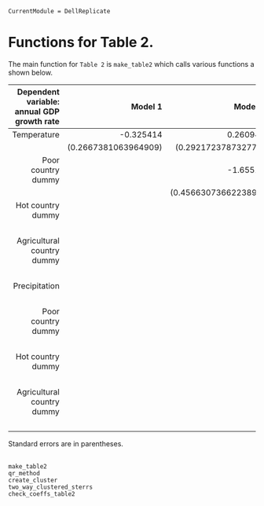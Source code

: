 ```@meta
CurrentModule = DellReplicate
```

# Functions for Table 2.

The main function for `Table 2` is `make_table2` which calls various functions a shown below. 

<table>
  <thead>
    <tr class = "header">
      <th style = "text-align: right;">Dependent variable: annual GDP growth rate</th>
      <th style = "text-align: right;">Model 1</th>
      <th style = "text-align: right;">Model 2</th>
      <th style = "text-align: right;">Model 3</th>
      <th style = "text-align: right;">Model 4</th>
      <th style = "text-align: right;">Model 5</th>
    </tr> 
  </thead>
  <tbody>
    <tr>
      <td style = "text-align: right;">Temperature</td>
      <td style = "text-align: right;">-0.325414</td>
      <td style = "text-align: right;">0.260944</td>
      <td style = "text-align: right;">0.262417</td>
      <td style = "text-align: right;">0.171924</td>
      <td style = "text-align: right;">0.563024</td>
    </tr>
    <tr>
      <td style = "text-align: right;"></td>
      <td style = "text-align: right;">(0.2667381063964909)</td>
      <td style = "text-align: right;">(0.292172378732773)</td>
      <td style = "text-align: right;">(0.29127925123569204)</td>
      <td style = "text-align: right;">(0.27461688629574804)</td>
      <td style = "text-align: right;">(0.29776243180916123)</td>
    </tr>
    <tr>
      <td style = "text-align: right;">Poor country dummy</td>
      <td style = "text-align: right;"></td>
      <td style = "text-align: right;">-1.65515</td>
      <td style = "text-align: right;">-1.60954</td>
      <td style = "text-align: right;">-1.64475</td>
      <td style = "text-align: right;">-1.79081</td>
    </tr>
    <tr>
      <td style = "text-align: right;"></td>
      <td style = "text-align: right;"></td>
      <td style = "text-align: right;">(0.4566307366223894)</td>
      <td style = "text-align: right;">(0.4554073052767715)</td>
      <td style = "text-align: right;">(0.45389741776568265)</td>
      <td style = "text-align: right;">(0.43387893311917186)</td>
    </tr>
    <tr>
      <td style = "text-align: right;">Hot country dummy</td>
      <td style = "text-align: right;"></td>
      <td style = "text-align: right;"></td>
      <td style = "text-align: right;"></td>
      <td style = "text-align: right;">0.2369</td>
      <td style = "text-align: right;"></td>
    </tr>
    <tr>
      <td style = "text-align: right;"></td>
      <td style = "text-align: right;"></td>
      <td style = "text-align: right;"></td>
      <td style = "text-align: right;"></td>
      <td style = "text-align: right;">(0.5351042496329304)</td>
      <td style = "text-align: right;"></td>
    </tr>
    <tr>
      <td style = "text-align: right;">Agricultural country dummy</td>
      <td style = "text-align: right;"></td>
      <td style = "text-align: right;"></td>
      <td style = "text-align: right;"></td>
      <td style = "text-align: right;"></td>
      <td style = "text-align: right;">-0.379312</td>
    </tr>
    <tr>
      <td style = "text-align: right;"></td>
      <td style = "text-align: right;"></td>
      <td style = "text-align: right;"></td>
      <td style = "text-align: right;"></td>
      <td style = "text-align: right;"></td>
      <td style = "text-align: right;">(0.3895778806537779)</td>
    </tr>
    <tr>
      <td style = "text-align: right;">Precipitation</td>
      <td style = "text-align: right;"></td>
      <td style = "text-align: right;"></td>
      <td style = "text-align: right;">-0.0830812</td>
      <td style = "text-align: right;">-0.228171</td>
      <td style = "text-align: right;">-0.0984184</td>
    </tr>
    <tr>
      <td style = "text-align: right;"></td>
      <td style = "text-align: right;"></td>
      <td style = "text-align: right;"></td>
      <td style = "text-align: right;">(0.04264245661412808)</td>
      <td style = "text-align: right;">(0.062045675612721986)</td>
      <td style = "text-align: right;">(0.04449462158369184)</td>
    </tr>
    <tr>
      <td style = "text-align: right;">Poor country dummy</td>
      <td style = "text-align: right;"></td>
      <td style = "text-align: right;"></td>
      <td style = "text-align: right;">0.152895</td>
      <td style = "text-align: right;">0.160498</td>
      <td style = "text-align: right;">0.153419</td>
    </tr>
    <tr>
      <td style = "text-align: right;"></td>
      <td style = "text-align: right;"></td>
      <td style = "text-align: right;"></td>
      <td style = "text-align: right;">(0.06711216733230993)</td>
      <td style = "text-align: right;">(0.06287833488955635)</td>
      <td style = "text-align: right;">(0.07336304702910652)</td>
    </tr>
    <tr>
      <td style = "text-align: right;">Hot country dummy</td>
      <td style = "text-align: right;"></td>
      <td style = "text-align: right;"></td>
      <td style = "text-align: right;"></td>
      <td style = "text-align: right;">0.184694</td>
      <td style = "text-align: right;"></td>
    </tr>
    <tr>
      <td style = "text-align: right;"></td>
      <td style = "text-align: right;"></td>
      <td style = "text-align: right;"></td>
      <td style = "text-align: right;"></td>
      <td style = "text-align: right;">(0.06567424550564989)</td>
      <td style = "text-align: right;"></td>
    </tr>
    <tr>
      <td style = "text-align: right;">Agricultural country dummy</td>
      <td style = "text-align: right;"></td>
      <td style = "text-align: right;"></td>
      <td style = "text-align: right;"></td>
      <td style = "text-align: right;"></td>
      <td style = "text-align: right;">-0.00803258</td>
    </tr>
    <tr>
      <td style = "text-align: right;"></td>
      <td style = "text-align: right;"></td>
      <td style = "text-align: right;"></td>
      <td style = "text-align: right;"></td>
      <td style = "text-align: right;"></td>
      <td style = "text-align: right;">(0.06841961679884542)</td>
    </tr>
  </tbody>
</table>        
Standard errors are in parentheses.
<br /><br />

```@docs
make_table2
qr_method
create_cluster
two_way_clustered_sterrs
check_coeffs_table2
```